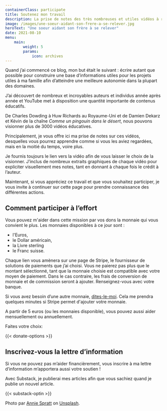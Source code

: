 ```yaml
---
containerClass: participate
title: Soutenez mon travail
description: La prise de notes des très nombreuses et utiles vidéos à regarder prendre du temps. Je le fais, car je souhaite accroitre ma connaissance sur les domaines des technologies web, de la santé, de la permaculture et bien d'autres. Si vous souhaitez me remercier par une participation, je vous en remercie beaucoup et cela m'aidera à publier plus de contenu, pour vous, chers lecteurs.
image: /images/une-soeur-aidant-son-frere-a-se-relever.jpg
heroText: "Une soeur aidant son frère à se relever"
date: 2021-08-10
menu:
    main:
        weight: 5
        params: 
            icon: archives
---
```


Quand j’ai commencé ce blog, mon but était le suivant : écrire autant que possible pour construire une base d’informations utiles pour les projets utiles à ma famille afin d’atteindre une meilleure autonomie dans la plupart des domaines.

J’ai découvert de nombreux et incroyables auteurs et individus année après année et YouTube met à disposition une quantité importante de contenus éducatifs.

De Charles Dowding à Huw Richards au Royaume-Uni et de Damien Dekarz et Kévin de la chaîne _Comme un pingouin dans le désert_, nous pouvons visionner plus de 3000 vidéos éducatives.

Principalement, je vous offre ici ma prise de notes sur ces vidéos, desquelles vous pourrez apprendre comme si vous les aviez regardées, mais en la moitié du temps, voire plus.

Je fournis toujours le lien vers la vidéo afin de vous laisser le choix de la visionner. J’inclus de nombreux extraits graphiques de chaque vidéo pour expliciter visuellement mes notes, tant en donnant à chaque fois le crédit à l’auteur.

Maintenant, si vous appréciez ce travail et que vous souhaitez participer, je vous invite à continuer sur cette page pour prendre connaissance des différentes actions.

## Comment participer à l’effort

Vous pouvez m'aider dans cette mission par vos dons la monnaie qui vous convient le plus. Les monnaies disponibles à ce jour sont :

- l'Euros,
- le Dollar américain,
- la Livre sterling
- le Franc suisse.

Chaque lien vous amènera sur une page de Stripe, le fournisseur de solutions de paiements que j’ai choisi. Vous ne paierez pas plus que le montant sélectionné, tant que la monnaie choisie est compatible avec votre moyen de paiement. Dans le cas contraire, les frais de conversion de monnaie et de commission seront à ajouter. Renseignez-vous avec votre banque.

Si vous avez besoin d’une autre monnaie, [dites-le-moi](../contactez-moi/index.md). Cela me prendra quelques minutes si Stripe permet d'ajouter votre monnaie.

A partir de 5 euros (ou les monnaies disponible), vous pouvez aussi aider mensuellement ou annuellement.

Faites votre choix:

{{< donate-options >}}

## Inscrivez-vous la lettre d’information

Si vous ne pouvez pas m’aider financièrement, vous inscrire à ma lettre d’information m’apportera aussi votre soutien !

Avec Substack, je publierai mes articles afin que vous sachiez quand je publie un nouvel article.

{{< substack-optin >}}

Photo par [Annie Spratt](https://unsplash.com/@anniespratt?utm_source=unsplash&utm_medium=referral&utm_content=creditCopyText) on [Unsplash](https://unsplash.com/photos/9VpI3gQ1iUo?utm_source=unsplash&utm_medium=referral&utm_content=creditCopyText).
